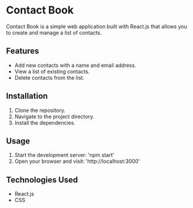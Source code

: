 # Contact Book

Contact Book is a simple web application built with React.js that allows you to create and manage a list of contacts.

## Features

- Add new contacts with a name and email address.
- View a list of existing contacts.
- Delete contacts from the list.
## Installation

1. Clone the repository.
2. Navigate to the project directory.
3. Install the dependencies.

## Usage

1. Start the development server: 'npm start'
2. Open your browser and visit: 'http://localhost:3000'

## Technologies Used

- React.js
- CSS
